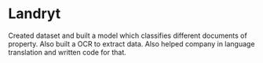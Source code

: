 # Landryt
Created dataset and built a model which classifies different documents of property. Also built a OCR to extract data. Also helped company in language translation and written code for that.
